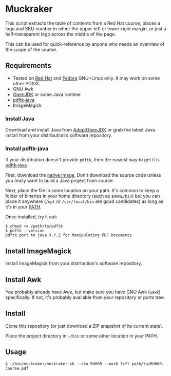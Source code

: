 # Muckraker

This script extracts the table of contents from a Red&nbsp;Hat course, places a logo and SKU number in either the upper-left or lower-right margin, or just a half-transparent logo across the middle of the page. 

This can be used for quick-reference by anyone who needs an overview of the scope of the course.

## Requirements

* Tested on [Red&nbsp;Hat](https://www.redhat.com/en/store/linux-platforms) and [Fedora](https://getfedora.org) GNU+Linux only. It may work on some other POSIX.
* GNU Awk
* [OpenJDK](https://adoptopenjdk.net/) or some Java runtime
* [pdftk-java](https://gitlab.com/pdftk-java/pdftk)
* ImageMagick

### Install Java

Download and install Java from [AdoptOpenJDK](https://adoptopenjdk.net) or grab the latest Java install from your distribution's software repository.

### Install pdftk-java

If your distribution doesn't provide ``pdftk``, then the easiest way to get it is [pdftk-java](https://gitlab.com/pdftk-java/pdftk)

First, download the [native image](https://gitlab.com/pdftk-java/pdftk/-/releases). Don't download the source code unless you really want to build a Java project from source.

Next, place the file in some location on your path.
It's common to keep a folder of binaries in your home directory (such as ``$HOME/bin``) but you can place it anywhere (``/opt`` or ``/usr/local/bin`` are good candidates) as long as it's in your [PATH](https://opensource.com/article/17/6/set-path-linux).

Once installed, try it out:

    $ chmod +x /path/to/pdftk
    $ pdftk --version
	pdftk port to java X.Y.Z for Manipulating PDF Documents

## Install ImageMagick

Install ImageMagick from your distribution's software repository.

## Install Awk

You probably already have Awk, but make sure you have GNU Awk (``Gawk``) specifically.
If not, it's probably available from your repository or ports tree.

## Install

Clone this repository (or just download a ZIP snapshot of its current state).

Place the project directory in ``~/bin`` or some other location in your PATH. 

## Usage 

    $ ~/bin/muckraker/muckraker.sh --sku RH000 --mark left path/to/RH000-course.pdf
	
